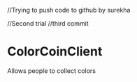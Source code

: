 //Trying to push code to github by surekha

//Second trial
//third commit
# ColorCoinClient
Allows people to  collect colors
